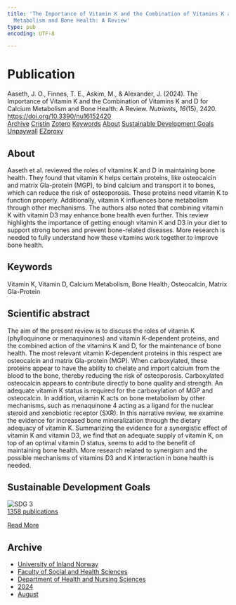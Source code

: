 ```yaml
---
title: 'The Importance of Vitamin K and the Combination of Vitamins K and D for Calcium
  Metabolism and Bone Health: A Review'
type: pub
encoding: UTF-8

---
```

<h1>Publication</h1>
<article id="csl-bib-container-QPAI44LN" class="csl-bib-container">
  <div class="csl-bib-body"> <div class="csl-entry">Aaseth, J. O., Finnes, T. E., Askim, M., &#38; Alexander, J. (2024). The Importance of Vitamin K and the Combination of Vitamins K and D for Calcium Metabolism and Bone Health: A Review. <i>Nutrients</i>, <i>16</i>(15), 2420. <a href="https://doi.org/10.3390/nu16152420">https://doi.org/10.3390/nu16152420</a></div> </div>
  <div class="csl-bib-buttons">
    <a href="#taxonomy-article-QPAI44LN" alt="archive" class="csl-bib-button">Archive</a>
    <a href="https://app.cristin.no/results/show.jsf?id=2285787" alt="Cristin" class="csl-bib-button">Cristin</a>
    <a href="http://zotero.org/groups/5881554/items/QPAI44LN" alt="Zotero" class="csl-bib-button">Zotero</a>
    <a href="#keywords-article-QPAI44LN" alt="keywords" class="csl-bib-button">Keywords</a>
    <a href="#about-article-QPAI44LN" alt="about_pub" class="csl-bib-button">About</a>
    <a href="#sdg-article-QPAI44LN" alt="sdg" class="csl-bib-button">Sustainable Development Goals</a>
    <a href="https://www.mdpi.com/2072-6643/16/15/2420/pdf?version=1722433361" alt="Unpaywall" class="csl-bib-button">Unpaywall</a>
    <a href="https://www.mdpi.com/2072-6643/16/15/2420/pdf?version=1722433361" alt="EZproxy" class="csl-bib-button">EZproxy</a>
  </div>
  <div id="csl-bib-meta-container-QPAI44LN"></div>
</article>
<div id="csl-bib-meta-QPAI44LN" class="csl-bib-meta">
  <article id="about-article-QPAI44LN" class="about_pub-article">
    <h1>About</h1>
    Aaseth et al. reviewed the roles of vitamins K and D in maintaining bone health. They found that vitamin K helps certain proteins, like osteocalcin and matrix Gla-protein (MGP), to bind calcium and transport it to bones, which can reduce the risk of osteoporosis. These proteins need vitamin K to function properly. Additionally, vitamin K influences bone metabolism through other mechanisms. The authors also noted that combining vitamin K with vitamin D3 may enhance bone health even further. This review highlights the importance of getting enough vitamin K and D3 in your diet to support strong bones and prevent bone-related diseases. More research is needed to fully understand how these vitamins work together to improve bone health.
  </article>
  <article id="keywords-article-QPAI44LN" class="keywords-article">
    <h1>Keywords</h1>
    Vitamin K, Vitamin D, Calcium Metabolism, Bone Health, Osteocalcin, Matrix Gla-Protein
  </article>
  <article id="abstract-article-QPAI44LN" class="abstract-article">
    <h1>Scientific abstract</h1>
    The aim of the present review is to discuss the roles of vitamin K (phylloquinone or menaquinones) and vitamin K-dependent proteins, and the combined action of the vitamins K and D, for the maintenance of bone health. The most relevant vitamin K-dependent proteins in this respect are osteocalcin and matrix Gla-protein (MGP). When carboxylated, these proteins appear to have the ability to chelate and import calcium from the blood to the bone, thereby reducing the risk of osteoporosis. Carboxylated osteocalcin appears to contribute directly to bone quality and strength. An adequate vitamin K status is required for the carboxylation of MGP and osteocalcin. In addition, vitamin K acts on bone metabolism by other mechanisms, such as menaquinone 4 acting as a ligand for the nuclear steroid and xenobiotic receptor (SXR). In this narrative review, we examine the evidence for increased bone mineralization through the dietary adequacy of vitamin K. Summarizing the evidence for a synergistic effect of vitamin K and vitamin D3, we find that an adequate supply of vitamin K, on top of an optimal vitamin D status, seems to add to the benefit of maintaining bone health. More research related to synergism and the possible mechanisms of vitamins D3 and K interaction in bone health is needed.
  </article>
  <article id="sdg-article-QPAI44LN" class="sdg-article">
    <h1>Sustainable Development Goals</h1>
    <div class="sdg-container"><div id="sdg3" class="sdg">
        <img src="{{< params subfolder >}}images/sdg/sdg03_en.png" class="image" alt="SDG 3">
        <div class="sdg-overlay">
          <a href="{{< params subfolder >}}en/archive/?sdg=3#archive" class="sdg-publication-count"><span>1358</span> publications</a>
          <p><a href="https://sdgs.un.org/goals/goal3" class="sdg-read-more">Read More</a></p>
        </div>
      </div></div>
  </article>
  <article id="taxonomy-article-QPAI44LN" class="taxonomy-article">
    <h1>Archive</h1>
    <ul>
      <li><a href="{{< params subfolder >}}en/archive/?key=3DCRN523">University of Inland Norway</a></li>
      <li><a href="{{< params subfolder >}}en/archive/?key=IDKFS3MX">Faculty of Social and Health Sciences</a></li>
      <li><a href="{{< params subfolder >}}en/archive/?key=GTV4ECMZ">Department of Health and Nursing Sciences</a></li>
      <li><a href="{{< params subfolder >}}en/archive/?key=KNN5LNR7">2024</a></li>
      <li><a href="{{< params subfolder >}}en/archive/?key=FCJW3XNS">August</a></li>
    </ul>
  </article>
</div>
